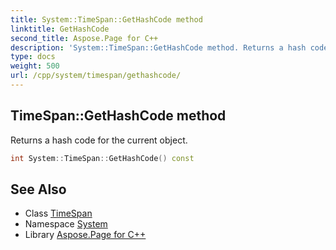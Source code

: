 ```yaml
---
title: System::TimeSpan::GetHashCode method
linktitle: GetHashCode
second_title: Aspose.Page for C++
description: 'System::TimeSpan::GetHashCode method. Returns a hash code for the current object in C++.'
type: docs
weight: 500
url: /cpp/system/timespan/gethashcode/
---
```

## TimeSpan::GetHashCode method


Returns a hash code for the current object.

```cpp
int System::TimeSpan::GetHashCode() const
```

## See Also

* Class [TimeSpan](../)
* Namespace [System](../../)
* Library [Aspose.Page for C++](../../../)
